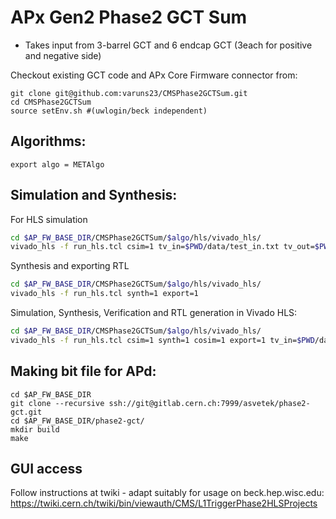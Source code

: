 # APx Gen2 Phase2 GCT Sum

- Takes input from 3-barrel GCT and 6 endcap GCT (3each for positive and negative side)

Checkout existing GCT code and APx Core Firmware connector from:
```
git clone git@github.com:varuns23/CMSPhase2GCTSum.git
cd CMSPhase2GCTSum
source setEnv.sh #(uwlogin/beck independent)
```
## Algorithms:
```
export algo = METAlgo
```

## Simulation and Synthesis:

For HLS simulation
```bash
cd $AP_FW_BASE_DIR/CMSPhase2GCTSum/$algo/hls/vivado_hls/
vivado_hls -f run_hls.tcl csim=1 tv_in=$PWD/data/test_in.txt tv_out=$PWD/data/test_out.txt tv_ref=$PWD/data/test_out_ref.txt
```

Synthesis and exporting RTL
```bash
cd $AP_FW_BASE_DIR/CMSPhase2GCTSum/$algo/hls/vivado_hls/
vivado_hls -f run_hls.tcl synth=1 export=1

```
Simulation, Synthesis, Verification and RTL generation in Vivado HLS:
```bash
cd $AP_FW_BASE_DIR/CMSPhase2GCTSum/$algo/hls/vivado_hls/
vivado_hls -f run_hls.tcl csim=1 synth=1 cosim=1 export=1 tv_in=$PWD/data/test_in.txt tv_out=$PWD/data/test_out.txt tv_ref=$PWD/data/test_out_ref.txt
```

## Making bit file for APd:
```
cd $AP_FW_BASE_DIR
git clone --recursive ssh://git@gitlab.cern.ch:7999/asvetek/phase2-gct.git
cd $AP_FW_BASE_DIR/phase2-gct/
mkdir build
make
```

## GUI access
 
Follow instructions at twiki - adapt suitably for usage on beck.hep.wisc.edu:
https://twiki.cern.ch/twiki/bin/viewauth/CMS/L1TriggerPhase2HLSProjects
